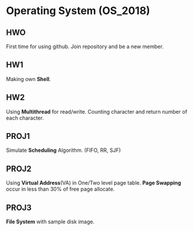 # Operating System (OS_2018)

## HWO
First time for using github.
Join repository and be a new member.

## HW1
Making own **Shell**.

## HW2
Using **Multithread** for read/write.
Counting character and return number of each character.

## PROJ1
Simulate **Scheduling** Algorithm. (FIFO, RR, SJF)

## PROJ2
Using **Virtual Address**(VA) in One/Two level page table.
**Page Swapping** occur in less than 30% of free page allocate.

## PROJ3
**File System** with sample disk image.